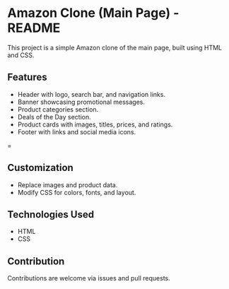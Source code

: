 # Amazon Clone (Main Page) - README

This project is a simple Amazon clone of the main page, built using HTML and CSS.

## Features

- Header with logo, search bar, and navigation links.
- Banner showcasing promotional messages.
- Product categories section.
- Deals of the Day section.
- Product cards with images, titles, prices, and ratings.
- Footer with links and social media icons.

=
## Customization

- Replace images and product data.
- Modify CSS for colors, fonts, and layout.

## Technologies Used

- HTML
- CSS

## Contribution

Contributions are welcome via issues and pull requests.

